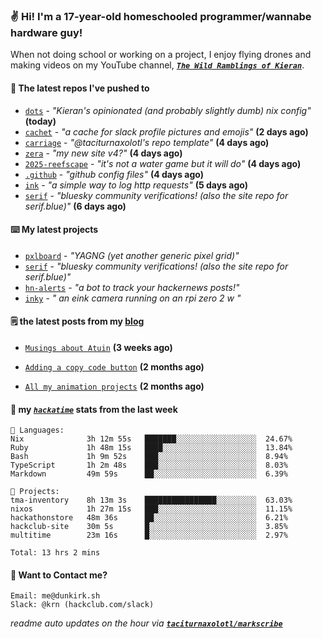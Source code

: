 ### ✌️ Hi! I'm a 17-year-old homeschooled programmer/wannabe hardware guy!

When not doing school or working on a project, I enjoy flying drones and making videos on my YouTube channel, [**_`The Wild Ramblings of Kieran`_**](https://youtube.com/@kieran.rambles).

#### 👷 The latest repos I've pushed to

- [`dots`](https://github.com/taciturnaxolotl/dots) - _"Kieran's opinionated (and probably slightly dumb) nix config"_ **(today)**
- [`cachet`](https://github.com/taciturnaxolotl/cachet) - _"a cache for slack profile pictures and emojis"_ **(2 days ago)**
- [`carriage`](https://github.com/taciturnaxolotl/carriage) - _"@taciturnaxolotl's repo template"_ **(4 days ago)**
- [`zera`](https://github.com/taciturnaxolotl/zera) - _"my new site v4?"_ **(4 days ago)**
- [`2025-reefscape`](https://github.com/df1317/2025-reefscape) - _"it's not a water game but it will do"_ **(4 days ago)**
- [`.github`](https://github.com/taciturnaxolotl/.github) - _"github config files"_ **(4 days ago)**
- [`ink`](https://github.com/taciturnaxolotl/ink) - _"a simple way to log http requests"_ **(5 days ago)**
- [`serif`](https://github.com/taciturnaxolotl/serif) - _"bluesky community verifications! (also the site repo for serif.blue)"_ **(6 days ago)**

#### ⌨️ My latest projects

- [`pxlboard`](https://github.com/taciturnaxolotl/pxlboard) - _"YAGNG (yet another generic pixel grid)"_
- [`serif`](https://github.com/taciturnaxolotl/serif) - _"bluesky community verifications! (also the site repo for serif.blue)"_
- [`hn-alerts`](https://github.com/taciturnaxolotl/hn-alerts) - _"a bot to track your hackernews posts!"_
- [`inky`](https://github.com/taciturnaxolotl/inky) - _" an eink camera running on an rpi zero 2 w "_

#### 🗒️ the latest posts from my [blog](https://dunkirk.sh)

- [`Musings about Atuin`](https://dunkirk.sh/blog/atuin/) **(3 weeks ago)**

- [`Adding a copy code button`](https://dunkirk.sh/blog/adding-a-copy-button/) **(2 months ago)**

- [`All my animation projects`](https://dunkirk.sh/blog/my-animations/) **(2 months ago)**



#### 📡 my [_`hackatime`_](https://waka.hackclub.com) stats from the last week

```text
💾 Languages:
Nix              3h 12m 55s   ███████░░░░░░░░░░░░░░░░░░  24.67%
Ruby             1h 48m 15s   ████░░░░░░░░░░░░░░░░░░░░░  13.84%
Bash             1h 9m 52s    ███░░░░░░░░░░░░░░░░░░░░░░  8.94%
TypeScript       1h 2m 48s    ███░░░░░░░░░░░░░░░░░░░░░░  8.03%
Markdown         49m 59s      ██░░░░░░░░░░░░░░░░░░░░░░░  6.39%

💼 Projects:
tma-inventory    8h 13m 3s    ████████████████░░░░░░░░░  63.03%
nixos            1h 27m 15s   ███░░░░░░░░░░░░░░░░░░░░░░  11.15%
hackathonstore   48m 36s      ██░░░░░░░░░░░░░░░░░░░░░░░  6.21%
hackclub-site    30m 5s       █░░░░░░░░░░░░░░░░░░░░░░░░  3.85%
multitime        23m 16s      █░░░░░░░░░░░░░░░░░░░░░░░░  2.97%

Total: 13 hrs 2 mins
```

#### 📮 Want to Contact me?

```text
Email: me@dunkirk.sh
Slack: @krn (hackclub.com/slack)
```

_readme auto updates on the hour via [**`taciturnaxolotl/markscribe`**](https://github.com/taciturnaxolotl/markscribe)_
